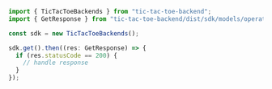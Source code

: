 <!-- Start SDK Example Usage -->
```typescript
import { TicTacToeBackends } from "tic-tac-toe-backend";
import { GetResponse } from "tic-tac-toe-backend/dist/sdk/models/operations";

const sdk = new TicTacToeBackends();

sdk.get().then((res: GetResponse) => {
  if (res.statusCode == 200) {
    // handle response
  }
});
```
<!-- End SDK Example Usage -->